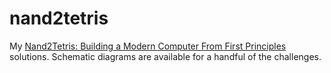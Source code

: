 # nand2tetris
My [Nand2Tetris: Building a Modern Computer From First Principles](https://www.nand2tetris.org/) solutions. Schematic diagrams are available for a handful of the challenges.

